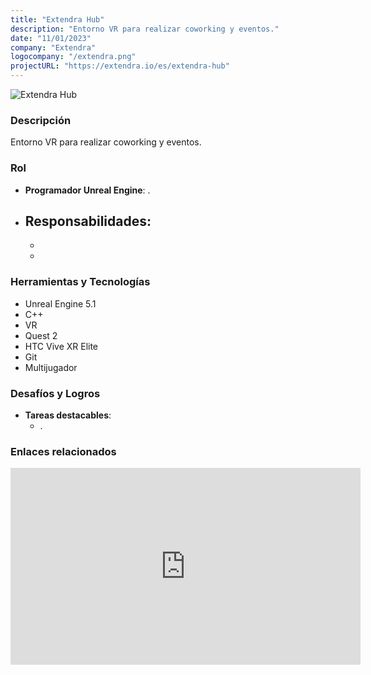 ```yaml
---
title: "Extendra Hub"
description: "Entorno VR para realizar coworking y eventos."
date: "11/01/2023"
company: "Extendra"
logocompany: "/extendra.png"
projectURL: "https://extendra.io/es/extendra-hub"
---
```

![Extendra Hub](/public/ExtendraHubWorking.png)

### Descripción

Entorno VR para realizar coworking y eventos.

### Rol

- **Programador Unreal Engine**: .
- **Responsabilidades**:
  - 
  - 
  - 

### Herramientas y Tecnologías

- Unreal Engine 5.1
- C++
- VR
- Quest 2
- HTC Vive XR Elite
- Git
- Multijugador

### Desafíos y Logros

- **Tareas destacables**:
  - .

### Enlaces relacionados
<iframe width="560" height="315" src="https://www.youtube.com/embed/IvzYb8OO788?si=-Cz2McC6mtosA0nk" title="YouTube video player" frameborder="0" allow="accelerometer; autoplay; clipboard-write; encrypted-media; gyroscope; picture-in-picture; web-share" referrerpolicy="strict-origin-when-cross-origin" allowfullscreen></iframe>